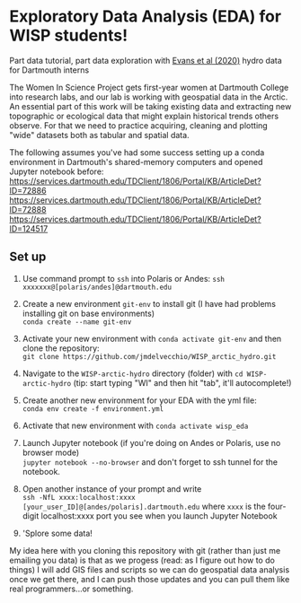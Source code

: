 # Exploratory Data Analysis (EDA) for WISP students!
 Part data tutorial, part data exploration with [Evans et al (2020)](https://onlinelibrary.wiley.com/doi/full/10.1002/hyp.13759) hydro data for Dartmouth interns
 
 The Women In Science Project gets first-year women at Dartmouth College into research labs, and our lab is working with geospatial data in the Arctic. An essential part of this work will be taking existing data and extracting new topographic or ecological data that might explain historical trends others observe. For that we need to practice acquiring, cleaning and plotting "wide" datasets both as tabular and spatial data. 
 
 The following assumes you've had some success setting up a conda environment in Dartmouth's shared-memory computers and opened Jupyter notebook before:
 https://services.dartmouth.edu/TDClient/1806/Portal/KB/ArticleDet?ID=72886
 https://services.dartmouth.edu/TDClient/1806/Portal/KB/ArticleDet?ID=72888
 https://services.dartmouth.edu/TDClient/1806/Portal/KB/ArticleDet?ID=124517
 ## Set up
 1. Use command prompt to `ssh` into Polaris or Andes:
 `ssh xxxxxxx@[polaris/andes]@dartmouth.edu`
 2. Create a new environment `git-env` to install git (I have had problems installing git on base environments)
 <br>`conda create --name git-env`
 
 3. Activate your new environment with `conda activate git-env` and then clone the repository:
 <br>`git clone https://github.com/jmdelvecchio/WISP_arctic_hydro.git`
 
 4. Navigate to the `WISP-arctic-hydro` directory (folder) with `cd WISP-arctic-hydro` (tip: start typing "WI" and then hit "tab", it'll autocomplete!)
 
 5. Create another new environment for your EDA with the yml file:
 <br>`conda env create -f environment.yml`
 
 6. Activate that new environment with `conda activate wisp_eda`
 
 7. Launch Jupyter notebook (if you're doing on Andes or Polaris, use no browser mode)
 <br>`jupyter notebook --no-browser`
 and don't forget to ssh tunnel for the notebook.
 
 8. Open another instance of your prompt and write
 <br>`ssh -NfL xxxx:localhost:xxxx [your_user_ID]@[andes/polaris].dartmouth.edu`
 where `xxxx` is the four-digit localhost:xxxx port you see when you launch Jupyter Notebook 
 
 9.  'Splore some data! 

My idea here with you cloning this repository with git (rather than just me emailing you data) is that as we progess (read: as I figure out how to do things) I will add GIS files and scripts so we can do geospatial data analysis once we get there, and I can push those updates and you can pull them like real programmers...or something. 
